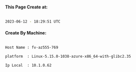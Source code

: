 
   
#### This Page Create at:

```bash

2023-06-12 - 18:29:51 UTC

```

#### Create By Machine:

```bash

Host Name : fv-az555-769

platform  : Linux-5.15.0-1038-azure-x86_64-with-glibc2.35

Ip Local  : 10.1.0.62

```

